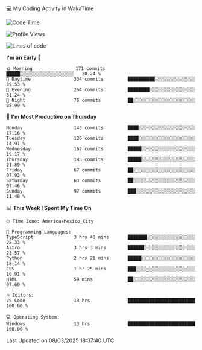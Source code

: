 💻 My Coding Activity in WakaTime
<!--START_SECTION:waka-->
![Code Time](http://img.shields.io/badge/Code%20Time-285%20hrs%2058%20mins-blue)

![Profile Views](http://img.shields.io/badge/Profile%20Views-1-blue)

![Lines of code](https://img.shields.io/badge/From%20Hello%20World%20I%27ve%20Written-1.9%20million%20lines%20of%20code-blue)

**I'm an Early 🐤** 

```text
🌞 Morning                171 commits         █████░░░░░░░░░░░░░░░░░░░░   20.24 % 
🌆 Daytime                334 commits         ██████████░░░░░░░░░░░░░░░   39.53 % 
🌃 Evening                264 commits         ████████░░░░░░░░░░░░░░░░░   31.24 % 
🌙 Night                  76 commits          ██░░░░░░░░░░░░░░░░░░░░░░░   08.99 % 
```
📅 **I'm Most Productive on Thursday** 

```text
Monday                   145 commits         ████░░░░░░░░░░░░░░░░░░░░░   17.16 % 
Tuesday                  126 commits         ████░░░░░░░░░░░░░░░░░░░░░   14.91 % 
Wednesday                162 commits         █████░░░░░░░░░░░░░░░░░░░░   19.17 % 
Thursday                 185 commits         █████░░░░░░░░░░░░░░░░░░░░   21.89 % 
Friday                   67 commits          ██░░░░░░░░░░░░░░░░░░░░░░░   07.93 % 
Saturday                 63 commits          ██░░░░░░░░░░░░░░░░░░░░░░░   07.46 % 
Sunday                   97 commits          ███░░░░░░░░░░░░░░░░░░░░░░   11.48 % 
```


📊 **This Week I Spent My Time On** 

```text
🕑︎ Time Zone: America/Mexico_City

💬 Programming Languages: 
TypeScript               3 hrs 40 mins       ███████░░░░░░░░░░░░░░░░░░   28.33 % 
Astro                    3 hrs 3 mins        ██████░░░░░░░░░░░░░░░░░░░   23.57 % 
Python                   2 hrs 21 mins       █████░░░░░░░░░░░░░░░░░░░░   18.14 % 
CSS                      1 hr 25 mins        ███░░░░░░░░░░░░░░░░░░░░░░   10.91 % 
HTML                     59 mins             ██░░░░░░░░░░░░░░░░░░░░░░░   07.69 % 

🔥 Editors: 
VS Code                  13 hrs              █████████████████████████   100.00 % 

💻 Operating System: 
Windows                  13 hrs              █████████████████████████   100.00 % 
```


 Last Updated on 08/03/2025 18:37:40 UTC
<!--END_SECTION:waka-->

